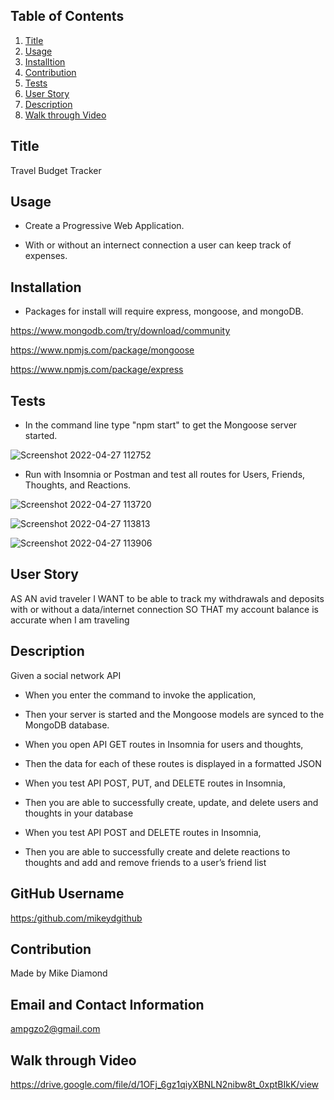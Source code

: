 
  ## Table of Contents
  1. [Title](#Title)
  2. [Usage](#Usage)
  3. [Installtion](#Installtion)
  5. [Contribution](#Contribution)
  6. [Tests](#Test)
  7. [User Story](#Story)
  8. [Description](#Description)
  9. [Walk through Video](#Video)

  ## Title

  Travel Budget Tracker
  
  ## Usage

  * Create a Progressive Web Application.

  * With or without an internect connection a user can keep track of expenses.

  ## Installation
  
  * Packages for install will require express, mongoose, and mongoDB.

  https://www.mongodb.com/try/download/community
  
  https://www.npmjs.com/package/mongoose
  
  https://www.npmjs.com/package/express
  

  ## Tests
  
  * In the command line type "npm start" to get the Mongoose server started.
  
  ![Screenshot 2022-04-27 112752](https://user-images.githubusercontent.com/94988620/165555045-b637a52f-b235-4d28-a960-649d65d32edb.png)

  
  * Run with Insomnia or Postman and test all routes for Users, Friends, Thoughts, and Reactions.
  
  ![Screenshot 2022-04-27 113720](https://user-images.githubusercontent.com/94988620/165556728-9dfb1df8-722e-42e5-852d-a77bf5f9a9e4.png)
  
  ![Screenshot 2022-04-27 113813](https://user-images.githubusercontent.com/94988620/165556915-ac05f04d-7240-4371-9ae5-1d0ab6779ac8.png)
  
  ![Screenshot 2022-04-27 113906](https://user-images.githubusercontent.com/94988620/165557130-fff70691-83c2-4cd0-bcc8-c67949eff4e9.png)


  ## User Story

  AS AN avid traveler
  I WANT to be able to track my withdrawals and deposits with or without a data/internet connection
  SO THAT my account balance is accurate when I am traveling 

  ## Description

  Given a social network API
  
  * When you enter the command to invoke the application,
  * Then your server is started and the Mongoose models are synced to the MongoDB database.

  * When you open API GET routes in Insomnia for users and thoughts,
  * Then the data for each of these routes is displayed in a formatted JSON

  * When you test API POST, PUT, and DELETE routes in Insomnia,
  * Then you are able to successfully create, update, and delete users and thoughts in your database

  * When you test API POST and DELETE routes in Insomnia,
  * Then you are able to successfully create and delete reactions to thoughts and add and remove friends to a user’s friend list

  ## GitHub Username
    
  [https:/github.com/mikeydgithub](https:/github.com/mikeydgithub)
  
  ## Contribution

  Made by Mike Diamond
  
  ## Email and Contact Information
     
  ampgzo2@gmail.com

  ## Walk through Video
  https://drive.google.com/file/d/1OFj_6gz1qiyXBNLN2nibw8t_0xptBIkK/view
  
